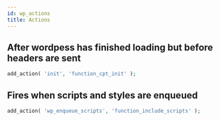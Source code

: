 ```yaml
---
id: wp_actions
title: Actions
---
```


## After wordpess has finished loading but before headers are sent
``` php
add_action( 'init', 'function_cpt_init' );
```
## Fires when scripts and styles are enqueued
``` php
add_action( 'wp_enqueue_scripts', 'function_include_scripts' );
```